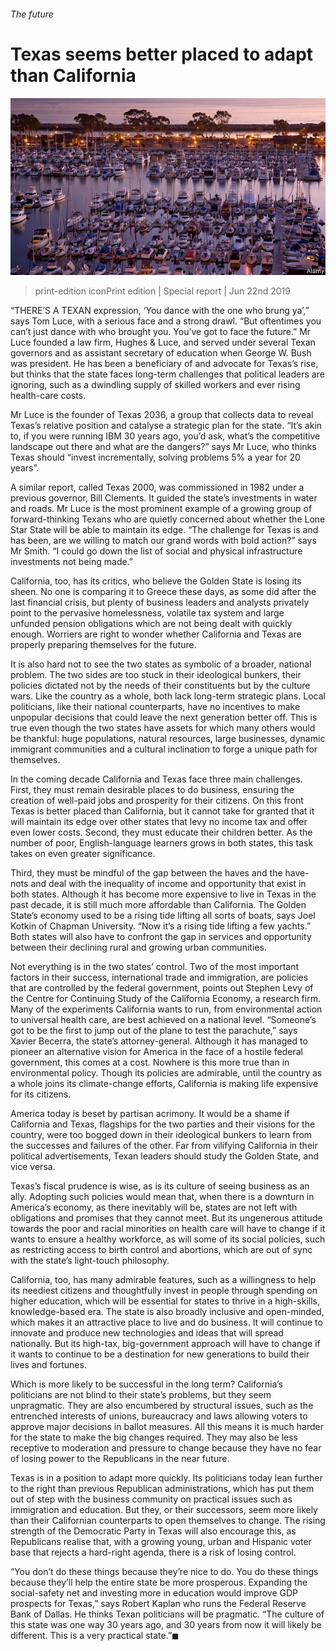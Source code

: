 ###### The future

# Texas seems better placed to adapt than California 

![image](images/20190622_SRP082_0.jpg) 

> print-edition iconPrint edition | Special report | Jun 22nd 2019 

“THERE’S A TEXAN expression, ‘You dance with the one who brung ya’,” says Tom Luce, with a serious face and a strong drawl. “But oftentimes you can’t just dance with who brought you. You’ve got to face the future.” Mr Luce founded a law firm, Hughes & Luce, and served under several Texan governors and as assistant secretary of education when George W. Bush was president. He has been a beneficiary of and advocate for Texas’s rise, but thinks that the state faces long-term challenges that political leaders are ignoring, such as a dwindling supply of skilled workers and ever rising health-care costs.  

Mr Luce is the founder of Texas 2036, a group that collects data to reveal Texas’s relative position and catalyse a strategic plan for the state. “It’s akin to, if you were running IBM 30 years ago, you’d ask, what’s the competitive landscape out there and what are the dangers?” says Mr Luce, who thinks Texas should “invest incrementally, solving problems 5% a year for 20 years”. 

A similar report, called Texas 2000, was commissioned in 1982 under a previous governor, Bill Clements. It guided the state’s investments in water and roads. Mr Luce is the most prominent example of a growing group of forward-thinking Texans who are quietly concerned about whether the Lone Star State will be able to maintain its edge. “The challenge for Texas is and has been, are we willing to match our grand words with bold action?” says Mr Smith. “I could go down the list of social and physical infrastructure investments not being made.”  

California, too, has its critics, who believe the Golden State is losing its sheen. No one is comparing it to Greece these days, as some did after the last financial crisis, but plenty of business leaders and analysts privately point to the pervasive homelessness, volatile tax system and large unfunded pension obligations which are not being dealt with quickly enough. Worriers are right to wonder whether California and Texas are properly preparing themselves for the future. 

It is also hard not to see the two states as symbolic of a broader, national problem. The two sides are too stuck in their ideological bunkers, their policies dictated not by the needs of their constituents but by the culture wars. Like the country as a whole, both lack long-term strategic plans. Local politicians, like their national counterparts, have no incentives to make unpopular decisions that could leave the next generation better off. This is true even though the two states have assets for which many others would be thankful: huge populations, natural resources, large businesses, dynamic immigrant communities and a cultural inclination to forge a unique path for themselves. 

In the coming decade California and Texas face three main challenges. First, they must remain desirable places to do business, ensuring the creation of well-paid jobs and prosperity for their citizens. On this front Texas is better placed than California, but it cannot take for granted that it will maintain its edge over other states that levy no income tax and offer even lower costs. Second, they must educate their children better. As the number of poor, English-language learners grows in both states, this task takes on even greater significance.  

Third, they must be mindful of the gap between the haves and the have-nots and deal with the inequality of income and opportunity that exist in both states. Although it has become more expensive to live in Texas in the past decade, it is still much more affordable than California. The Golden State’s economy used to be a rising tide lifting all sorts of boats, says Joel Kotkin of Chapman University. “Now it’s a rising tide lifting a few yachts.” Both states will also have to confront the gap in services and opportunity between their declining rural and growing urban communities.  

Not everything is in the two states’ control. Two of the most important factors in their success, international trade and immigration, are policies that are controlled by the federal government, points out Stephen Levy of the Centre for Continuing Study of the California Economy, a research firm. Many of the experiments California wants to run, from environmental action to universal health care, are best achieved on a national level. “Someone’s got to be the first to jump out of the plane to test the parachute,” says Xavier Becerra, the state’s attorney-general. Although it has managed to pioneer an alternative vision for America in the face of a hostile federal government, this comes at a cost. Nowhere is this more true than in environmental policy. Though its policies are admirable, until the country as a whole joins its climate-change efforts, California is making life expensive for its citizens. 

America today is beset by partisan acrimony. It would be a shame if California and Texas, flagships for the two parties and their visions for the country, were too bogged down in their ideological bunkers to learn from the successes and failures of the other. Far from vilifying California in their political advertisements, Texan leaders should study the Golden State, and vice versa. 

Texas’s fiscal prudence is wise, as is its culture of seeing business as an ally. Adopting such policies would mean that, when there is a downturn in America’s economy, as there inevitably will be, states are not left with obligations and promises that they cannot meet. But its ungenerous attitude towards the poor and racial minorities on health care will have to change if it wants to ensure a healthy workforce, as will some of its social policies, such as restricting access to birth control and abortions, which are out of sync with the state’s light-touch philosophy.  

California, too, has many admirable features, such as a willingness to help its neediest citizens and thoughtfully invest in people through spending on higher education, which will be essential for states to thrive in a high-skills, knowledge-based era. The state is also broadly inclusive and open-minded, which makes it an attractive place to live and do business. It will continue to innovate and produce new technologies and ideas that will spread nationally. But its high-tax, big-government approach will have to change if it wants to continue to be a destination for new generations to build their lives and fortunes. 

Which is more likely to be successful in the long term? California’s politicians are not blind to their state’s problems, but they seem unpragmatic. They are also encumbered by structural issues, such as the entrenched interests of unions, bureaucracy and laws allowing voters to approve major decisions in ballot measures. All this means it is much harder for the state to make the big changes required. They may also be less receptive to moderation and pressure to change because they have no fear of losing power to the Republicans in the near future. 

Texas is in a position to adapt more quickly. Its politicians today lean further to the right than previous Republican administrations, which has put them out of step with the business community on practical issues such as immigration and education. But they, or their successors, seem more likely than their Californian counterparts to open themselves to change. The rising strength of the Democratic Party in Texas will also encourage this, as Republicans realise that, with a growing young, urban and Hispanic voter base that rejects a hard-right agenda, there is a risk of losing control. 

“You don’t do these things because they’re nice to do. You do these things because they’ll help the entire state be more prosperous. Expanding the social-safety net and investing more in education would improve GDP prospects for Texas,” says Robert Kaplan who runs the Federal Reserve Bank of Dallas. He thinks Texan politicians will be pragmatic. “The culture of this state was one way 30 years ago, and 30 years from now it will likely be different. This is a very practical state.”◼ 

